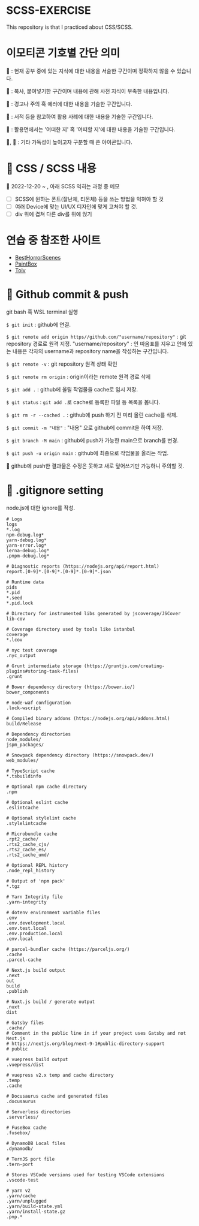 # SCSS-EXERCISE

This repository is that I practiced about CSS/SCSS.

# 이모티콘 기호별 간단 의미

🍩 : 현재 공부 중에 있는 지식에 대한 내용을 서술한 구간이며 정확하지 않을 수 있습니다.

🍌 : 복사, 붙여넣기한 구간이며 내용에 관해 사전 지식이 부족한 내용입니다.

🍭 : 경고나 주의 혹 에러에 대한 내용을 기술한 구간입니다.

🍘 : 서적 등을 참고하여 활용 사례에 대한 내용을 기술한 구간입니다.

🍬 : 활용면에서는 '어떠한 지' 혹 '어떠할 지'에 대한 내용을 기술한 구간입니다.

🍥, 💬 : 기타 가독성이 높이고자 구분할 때 쓴 아이콘입니다.

# 🍩 CSS / SCSS 내용

🍥 2022-12-20 ~ , 아래 SCSS 익히는 과정 중 메모

- [ ] SCSS에 원하는 폰트(잘난체, 티몬체) 등을 쓰는 방법을 익혀야 할 것
- [ ] 여러 Device에 맞는 UI/UX 디자인에 맞게 고쳐야 할 것.
- [ ] div 위에 겹쳐 다른 div를 위에 얹기

# 연습 중 참조한 사이트

- [BestHorrorScenes](https://besthorrorscenes.com/)
- [PaintBox](https://paint-box.com/)
- [Tolv](https://tolv.dk/)

# 🍩 Github commit & push

git bash 혹 WSL terminal 실행

`$ git init` : github에 연결.

`$ git remote add origin https//github.com/"username/repository"` : git repository 경로로 원격 지정. "username/repository" : 인 따옴표를 지우고 안에 있는 내용은 각자의 username과 repository name을 작성하는 구간입니다.

`$ git remote -v` : git repository 원격 상태 확인

`$ git remote rm origin` : origin이라는 remote 원격 경로 삭제

`$ git add .` : github에 올릴 작업물을 cache로 임시 저장.

`$ git status` : `git add .`로 cache로 등록한 파일 등 목록을 봅니다.

`$ git rm -r --cached .` : github에 push 하기 전 미리 올린 cache를 삭제.

`$ git commit -m "내용"` : "내용" 으로 github에 commit을 하여 저장.

`$ git branch -M main` : github에 push가 가능한 main으로 branch를 변경.

`$ git push -u origin main` : github에 최종으로 작업물을 올리는 작업.

🍭 github에 push한 결과물은 수정은 못하고 새로 덮어쓰기만 가능하니 주의할 것.

# 🍌 .gitignore setting

node.js에 대한 ignore를 작성.

```
# Logs
logs
*.log
npm-debug.log*
yarn-debug.log*
yarn-error.log*
lerna-debug.log*
.pnpm-debug.log*

# Diagnostic reports (https://nodejs.org/api/report.html)
report.[0-9]*.[0-9]*.[0-9]*.[0-9]*.json

# Runtime data
pids
*.pid
*.seed
*.pid.lock

# Directory for instrumented libs generated by jscoverage/JSCover
lib-cov

# Coverage directory used by tools like istanbul
coverage
*.lcov

# nyc test coverage
.nyc_output

# Grunt intermediate storage (https://gruntjs.com/creating-plugins#storing-task-files)
.grunt

# Bower dependency directory (https://bower.io/)
bower_components

# node-waf configuration
.lock-wscript

# Compiled binary addons (https://nodejs.org/api/addons.html)
build/Release

# Dependency directories
node_modules/
jspm_packages/

# Snowpack dependency directory (https://snowpack.dev/)
web_modules/

# TypeScript cache
*.tsbuildinfo

# Optional npm cache directory
.npm

# Optional eslint cache
.eslintcache

# Optional stylelint cache
.stylelintcache

# Microbundle cache
.rpt2_cache/
.rts2_cache_cjs/
.rts2_cache_es/
.rts2_cache_umd/

# Optional REPL history
.node_repl_history

# Output of 'npm pack'
*.tgz

# Yarn Integrity file
.yarn-integrity

# dotenv environment variable files
.env
.env.development.local
.env.test.local
.env.production.local
.env.local

# parcel-bundler cache (https://parceljs.org/)
.cache
.parcel-cache

# Next.js build output
.next
out
build
.publish

# Nuxt.js build / generate output
.nuxt
dist

# Gatsby files
.cache/
# Comment in the public line in if your project uses Gatsby and not Next.js
# https://nextjs.org/blog/next-9-1#public-directory-support
# public

# vuepress build output
.vuepress/dist

# vuepress v2.x temp and cache directory
.temp
.cache

# Docusaurus cache and generated files
.docusaurus

# Serverless directories
.serverless/

# FuseBox cache
.fusebox/

# DynamoDB Local files
.dynamodb/

# TernJS port file
.tern-port

# Stores VSCode versions used for testing VSCode extensions
.vscode-test

# yarn v2
.yarn/cache
.yarn/unplugged
.yarn/build-state.yml
.yarn/install-state.gz
.pnp.*

```
